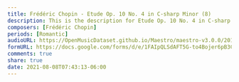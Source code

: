 ```yaml
---
title: Frédéric Chopin - Etude Op. 10 No. 4 in C-sharp Minor (8)
description: This is the description for Etude Op. 10 No. 4 in C-sharp Minor by Frédéric Chopin
composers: [Frédéric Chopin]
periods: [Romantic]
audioURL: https://OpenMusicDataset.github.io/Maestro/maestro-v3.0.0/2017/MIDI-Unprocessed_049_PIANO049_MID--AUDIO-split_07-06-17_Piano-e_2-06_wav--3.midi
formURL: https://docs.google.com/forms/d/e/1FAIpQLSdAFT5G-to4Bojer6pB3CCAhwVWvquyZIM-bHMjkhT5DLZrZA/viewform
comments: true
share: true
date: 2021-08-08T07:43:13-06:00
---
```

